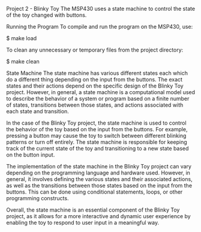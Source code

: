 Project 2 - Blinky Toy
The MSP430 uses a state machine to control the state of the toy changed with buttons.

Running the Program
To compile and run the program on the MSP430, use:

$ make load

To clean any unnecessary or temporary files from the project directory:

$ make clean

State Machine
The state machine has various different states each which do a different thing depending on the input from the buttons. The exact states and their actions depend on the specific design of the Blinky Toy project. However, in general, a state machine is a computational model used to describe the behavior of a system or program based on a finite number of states, transitions between those states, and actions associated with each state and transition.

In the case of the Blinky Toy project, the state machine is used to control the behavior of the toy based on the input from the buttons. For example, pressing a button may cause the toy to switch between different blinking patterns or turn off entirely. The state machine is responsible for keeping track of the current state of the toy and transitioning to a new state based on the button input.

The implementation of the state machine in the Blinky Toy project can vary depending on the programming language and hardware used. However, in general, it involves defining the various states and their associated actions, as well as the transitions between those states based on the input from the buttons. This can be done using conditional statements, loops, or other programming constructs.

Overall, the state machine is an essential component of the Blinky Toy project, as it allows for a more interactive and dynamic user experience by enabling the toy to respond to user input in a meaningful way.